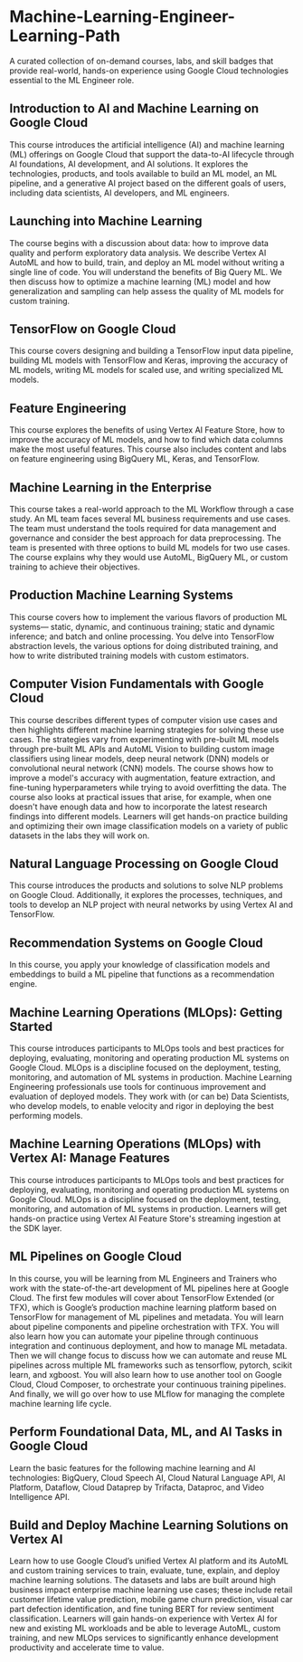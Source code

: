 # Machine-Learning-Engineer-Learning-Path
A curated collection of on-demand courses, labs, and skill badges that provide real-world, hands-on experience using Google Cloud technologies essential to the ML Engineer role.

## Introduction to AI and Machine Learning on Google Cloud
This course introduces the artificial intelligence (AI) and machine learning (ML) offerings on Google Cloud that support the data-to-AI lifecycle through AI foundations, AI development, and AI solutions. It explores the technologies, products, and tools available to build an ML model, an ML pipeline, and a generative AI project based on the different goals of users, including data scientists, AI developers, and ML engineers.

## Launching into Machine Learning
The course begins with a discussion about data: how to improve data quality and perform exploratory data analysis. We describe Vertex AI AutoML and how to build, train, and deploy an ML model without writing a single line of code. You will understand the benefits of Big Query ML. We then discuss how to optimize a machine learning (ML) model and how generalization and sampling can help assess the quality of ML models for custom training.

## TensorFlow on Google Cloud
This course covers designing and building a TensorFlow input data pipeline, building ML models with TensorFlow and Keras, improving the accuracy of ML models, writing ML models for scaled use, and writing specialized ML models.

## Feature Engineering
This course explores the benefits of using Vertex AI Feature Store, how to improve the accuracy of ML models, and how to find which data columns make the most useful features. This course also includes content and labs on feature engineering using BigQuery ML, Keras, and TensorFlow.

## Machine Learning in the Enterprise
This course takes a real-world approach to the ML Workflow through a case study. An ML team faces several ML business requirements and use cases. The team must understand the tools required for data management and governance and consider the best approach for data preprocessing. The team is presented with three options to build ML models for two use cases. The course explains why they would use AutoML, BigQuery ML, or custom training to achieve their objectives.

## Production Machine Learning Systems
This course covers how to implement the various flavors of production ML systems— static, dynamic, and continuous training; static and dynamic inference; and batch and online processing. You delve into TensorFlow abstraction levels, the various options for doing distributed training, and how to write distributed training models with custom estimators.

## Computer Vision Fundamentals with Google Cloud
This course describes different types of computer vision use cases and then highlights different machine learning strategies for solving these use cases. The strategies vary from experimenting with pre-built ML models through pre-built ML APIs and AutoML Vision to building custom image classifiers using linear models, deep neural network (DNN) models or convolutional neural network (CNN) models. The course shows how to improve a model's accuracy with augmentation, feature extraction, and fine-tuning hyperparameters while trying to avoid overfitting the data. The course also looks at practical issues that arise, for example, when one doesn't have enough data and how to incorporate the latest research findings into different models. Learners will get hands-on practice building and optimizing their own image classification models on a variety of public datasets in the labs they will work on.

## Natural Language Processing on Google Cloud
This course introduces the products and solutions to solve NLP problems on Google Cloud. Additionally, it explores the processes, techniques, and tools to develop an NLP project with neural networks by using Vertex AI and TensorFlow.

## Recommendation Systems on Google Cloud
In this course, you apply your knowledge of classification models and embeddings to build a ML pipeline that functions as a recommendation engine. 

## Machine Learning Operations (MLOps): Getting Started
This course introduces participants to MLOps tools and best practices for deploying, evaluating, monitoring and operating production ML systems on Google Cloud. MLOps is a discipline focused on the deployment, testing, monitoring, and automation of ML systems in production. Machine Learning Engineering professionals use tools for continuous improvement and evaluation of deployed models. They work with (or can be) Data Scientists, who develop models, to enable velocity and rigor in deploying the best performing models.

## Machine Learning Operations (MLOps) with Vertex AI: Manage Features
This course introduces participants to MLOps tools and best practices for deploying, evaluating, monitoring and operating production ML systems on Google Cloud. MLOps is a discipline focused on the deployment, testing, monitoring, and automation of ML systems in production. Learners will get hands-on practice using Vertex AI Feature Store's streaming ingestion at the SDK layer.

## ML Pipelines on Google Cloud
In this course, you will be learning from ML Engineers and Trainers who work with the state-of-the-art development of ML pipelines here at Google Cloud. The first few modules will cover about TensorFlow Extended (or TFX), which is Google’s production machine learning platform based on TensorFlow for management of ML pipelines and metadata. You will learn about pipeline components and pipeline orchestration with TFX. You will also learn how you can automate your pipeline through continuous integration and continuous deployment, and how to manage ML metadata. Then we will change focus to discuss how we can automate and reuse ML pipelines across multiple ML frameworks such as tensorflow, pytorch, scikit learn, and xgboost. You will also learn how to use another tool on Google Cloud, Cloud Composer, to orchestrate your continuous training pipelines. And finally, we will go over how to use MLflow for managing the complete machine learning life cycle.

## Perform Foundational Data, ML, and AI Tasks in Google Cloud
Learn the basic features for the following machine learning and AI technologies: BigQuery, Cloud Speech AI, Cloud Natural Language API, AI Platform, Dataflow, Cloud Dataprep by Trifacta, Dataproc, and Video Intelligence API.

## Build and Deploy Machine Learning Solutions on Vertex AI
Learn how to use Google Cloud’s unified Vertex AI platform and its AutoML and custom training services to train, evaluate, tune, explain, and deploy machine learning solutions. The datasets and labs are built around high business impact enterprise machine learning use cases; these include retail customer lifetime value prediction, mobile game churn prediction, visual car part defection identification, and fine tuning BERT for review sentiment classification. Learners will gain hands-on experience with Vertex AI for new and existing ML workloads and be able to leverage AutoML, custom training, and new MLOps services to significantly enhance development productivity and accelerate time to value.


